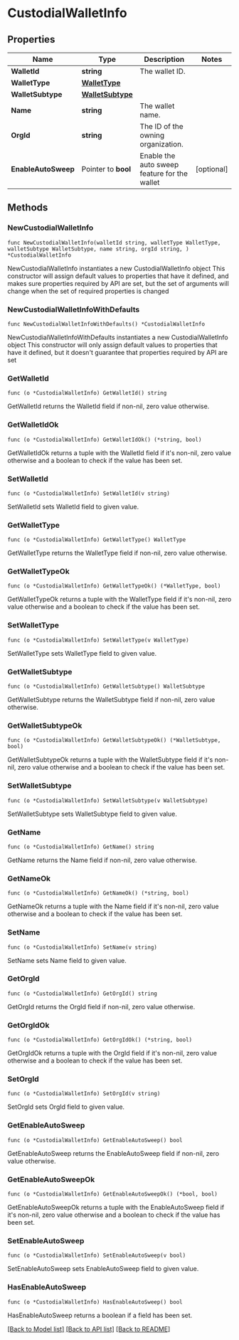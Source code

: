 # CustodialWalletInfo

## Properties

Name | Type | Description | Notes
------------ | ------------- | ------------- | -------------
**WalletId** | **string** | The wallet ID. | 
**WalletType** | [**WalletType**](WalletType.md) |  | 
**WalletSubtype** | [**WalletSubtype**](WalletSubtype.md) |  | 
**Name** | **string** | The wallet name. | 
**OrgId** | **string** | The ID of the owning organization. | 
**EnableAutoSweep** | Pointer to **bool** | Enable the auto sweep feature for the wallet | [optional] 

## Methods

### NewCustodialWalletInfo

`func NewCustodialWalletInfo(walletId string, walletType WalletType, walletSubtype WalletSubtype, name string, orgId string, ) *CustodialWalletInfo`

NewCustodialWalletInfo instantiates a new CustodialWalletInfo object
This constructor will assign default values to properties that have it defined,
and makes sure properties required by API are set, but the set of arguments
will change when the set of required properties is changed

### NewCustodialWalletInfoWithDefaults

`func NewCustodialWalletInfoWithDefaults() *CustodialWalletInfo`

NewCustodialWalletInfoWithDefaults instantiates a new CustodialWalletInfo object
This constructor will only assign default values to properties that have it defined,
but it doesn't guarantee that properties required by API are set

### GetWalletId

`func (o *CustodialWalletInfo) GetWalletId() string`

GetWalletId returns the WalletId field if non-nil, zero value otherwise.

### GetWalletIdOk

`func (o *CustodialWalletInfo) GetWalletIdOk() (*string, bool)`

GetWalletIdOk returns a tuple with the WalletId field if it's non-nil, zero value otherwise
and a boolean to check if the value has been set.

### SetWalletId

`func (o *CustodialWalletInfo) SetWalletId(v string)`

SetWalletId sets WalletId field to given value.


### GetWalletType

`func (o *CustodialWalletInfo) GetWalletType() WalletType`

GetWalletType returns the WalletType field if non-nil, zero value otherwise.

### GetWalletTypeOk

`func (o *CustodialWalletInfo) GetWalletTypeOk() (*WalletType, bool)`

GetWalletTypeOk returns a tuple with the WalletType field if it's non-nil, zero value otherwise
and a boolean to check if the value has been set.

### SetWalletType

`func (o *CustodialWalletInfo) SetWalletType(v WalletType)`

SetWalletType sets WalletType field to given value.


### GetWalletSubtype

`func (o *CustodialWalletInfo) GetWalletSubtype() WalletSubtype`

GetWalletSubtype returns the WalletSubtype field if non-nil, zero value otherwise.

### GetWalletSubtypeOk

`func (o *CustodialWalletInfo) GetWalletSubtypeOk() (*WalletSubtype, bool)`

GetWalletSubtypeOk returns a tuple with the WalletSubtype field if it's non-nil, zero value otherwise
and a boolean to check if the value has been set.

### SetWalletSubtype

`func (o *CustodialWalletInfo) SetWalletSubtype(v WalletSubtype)`

SetWalletSubtype sets WalletSubtype field to given value.


### GetName

`func (o *CustodialWalletInfo) GetName() string`

GetName returns the Name field if non-nil, zero value otherwise.

### GetNameOk

`func (o *CustodialWalletInfo) GetNameOk() (*string, bool)`

GetNameOk returns a tuple with the Name field if it's non-nil, zero value otherwise
and a boolean to check if the value has been set.

### SetName

`func (o *CustodialWalletInfo) SetName(v string)`

SetName sets Name field to given value.


### GetOrgId

`func (o *CustodialWalletInfo) GetOrgId() string`

GetOrgId returns the OrgId field if non-nil, zero value otherwise.

### GetOrgIdOk

`func (o *CustodialWalletInfo) GetOrgIdOk() (*string, bool)`

GetOrgIdOk returns a tuple with the OrgId field if it's non-nil, zero value otherwise
and a boolean to check if the value has been set.

### SetOrgId

`func (o *CustodialWalletInfo) SetOrgId(v string)`

SetOrgId sets OrgId field to given value.


### GetEnableAutoSweep

`func (o *CustodialWalletInfo) GetEnableAutoSweep() bool`

GetEnableAutoSweep returns the EnableAutoSweep field if non-nil, zero value otherwise.

### GetEnableAutoSweepOk

`func (o *CustodialWalletInfo) GetEnableAutoSweepOk() (*bool, bool)`

GetEnableAutoSweepOk returns a tuple with the EnableAutoSweep field if it's non-nil, zero value otherwise
and a boolean to check if the value has been set.

### SetEnableAutoSweep

`func (o *CustodialWalletInfo) SetEnableAutoSweep(v bool)`

SetEnableAutoSweep sets EnableAutoSweep field to given value.

### HasEnableAutoSweep

`func (o *CustodialWalletInfo) HasEnableAutoSweep() bool`

HasEnableAutoSweep returns a boolean if a field has been set.


[[Back to Model list]](../README.md#documentation-for-models) [[Back to API list]](../README.md#documentation-for-api-endpoints) [[Back to README]](../README.md)


